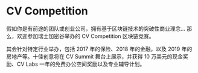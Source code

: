 # CV Competition

假如你是有前途的团队或创业公司，拥有基于区块链技术的突破性商业理念… 那么，欢迎参加瑞士加密谷举办的 CV Competition 区块链竞赛。

其会针对特定行业举办，包括 2017 年的保险、2018 年的金融，以及 2019 年的房地产等。十佳创意将在 CV Summit 舞台上展示，并获得 10 万美元的现金奖励、CV Labs 一年的免费办公空间奖励以及专业辅导计划。
